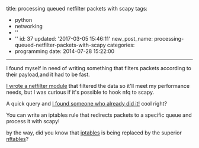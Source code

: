 title: processing queued netfilter packets with scapy
tags:
  - python
  - networking
  - ''
  - ''
id: 37
updated: '2017-03-05 15:46:11'
new_post_name: processing-queued-netfilter-packets-with-scapy
categories:
  - programming
date: 2014-07-28 15:22:00
---


I found myself in need of writing something that filters packets according to their payload,and it had to be fast.

[I wrote a netfilter module](http://www.paulkiddie.com/2009/11/creating-a-netfilter-kernel-module-which-filters-udp-packets/) that filtered the data so it'll meet my performance needs, but I was curious if it's possible to hook nfq to scapy.

A quick query and [I found someone who already did it!](http://5d4a.wordpress.com/2011/08/25/having-fun-with-nfqueue-and-scapy/) cool right? 
 
 You can write an iptables rule that redirects packets to a specific queue and process it with scapy!

by the way, did you know that [iptables](https://netfilter.org/projects/iptables/) is being replaced by the superior [nftables](https://netfilter.org/projects/nftables/)?
